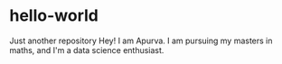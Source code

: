 # hello-world
Just another repository
Hey!
I am Apurva. I am pursuing my masters in maths, and I'm a data science enthusiast.
